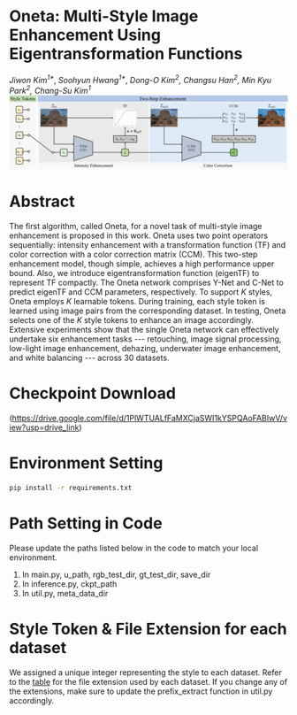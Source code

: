 # Oneta: Multi-Style Image Enhancement Using Eigentransformation Functions
<em>Jiwon Kim<sup>1*</sup></em>, <em>Soohyun Hwang<sup>1*</sup></em>, *Dong-O Kim<sup>2</sup>, Changsu Han<sup>2</sup>, Min Kyu Park<sup>2</sup>, Chang-Su Kim<sup>1</sup>*
![overview image](overview_image.png)



# Abstract
The first algorithm, called Oneta, for a novel task of multi-style image enhancement is proposed in this work. 
Oneta uses two point operators sequentially: intensity enhancement with a transformation function (TF) and color correction with a color correction matrix (CCM). 
This two-step enhancement model, though simple, achieves a high performance upper bound. Also, we introduce eigentransformation function (eigenTF) to represent TF compactly. 
The Oneta network comprises Y-Net and C-Net to predict eigenTF and CCM parameters, respectively. To support $K$ styles, Oneta employs $K$ learnable tokens. 
During training, each style token is learned using image pairs from the corresponding dataset. In testing, Oneta selects one of the $K$ style tokens to enhance an image accordingly. 
Extensive experiments show that the single Oneta network can effectively undertake six enhancement tasks --- retouching, image signal processing, low-light image enhancement, dehazing, underwater image enhancement, and white balancing --- across 30 datasets.

# Checkpoint Download
(https://drive.google.com/file/d/1PlWTUALfFaMXCjaSWI1kYSPQAoFABIwV/view?usp=drive_link)

# Environment Setting
```bash
pip install -r requirements.txt 
```

# Path Setting in Code
Please update the paths listed below in the code to match your local environment.
1. In main.py, u_path, rgb_test_dir, gt_test_dir, save_dir
2. In inference.py, ckpt_path
3. In util.py, meta_data_dir

# Style Token & File Extension for each dataset
We assigned a unique integer representing the style to each dataset. 
Refer to the [table](table.png) for the file extension used by each dataset. 
If you change any of the extensions, make sure to update the prefix_extract function in util.py accordingly.
